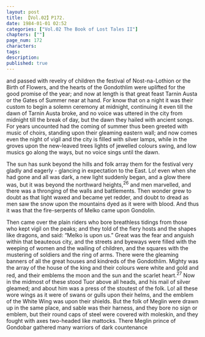 ```yaml
---
layout: post
title: 【Vol.02】P172.
date: 1984-01-01 02:52
categories: ["Vol.02 The Book of Lost Tales II"]
chapters: [""]
page_num: 172
characters: 
tags: 
description: 
published: true
---
```


<p style="text-indent: 0;">
and passed with revelry of children the festival of Nost-na-Lothion or the Birth of Flowers, and the hearts of the Gondothlim were uplifted for the good promise of the year; and now at length is that great feast Tarnin Austa or the Gates of Summer near at hand. For know that on a night it was their custom to begin a solemn ceremony at midnight, continuing it even till the dawn of Tarnin Austa broke, and no voice was uttered in the city from midnight till the break of day, but the dawn they hailed with ancient songs. For years uncounted had the coming of summer thus been greeted with music of choirs, standing upon their gleaming eastern wall; and now comes even the night of vigil and the city is filled with silver lamps, while in the groves upon the new-leaved trees lights of jewelled colours swing, and low musics go along the ways, but no voice sings until the dawn.
</p>

The sun has sunk beyond the hills and folk array them for the festival very gladly and eagerly - glancing in expectation to the East. Lo! even when she had gone and all was dark, a new light suddenly began, and a glow there was, but it was beyond the northward heights,<SUP>26</SUP> and men marvelled, and there was a thronging of the walls and battlements. Then wonder grew to doubt as that light waxed and became yet redder, and doubt to dread as men saw the snow upon the mountains dyed as it were with blood. And thus it was that the fire-serpents of Melko came upon Gondolin.

Then came over the plain riders who bore breathless tidings from those who kept vigil on the peaks; and they told of the fiery hosts and the shapes like dragons, and said: “Melko is upon us.”<I> </I>Great was the fear and anguish within that beauteous city, and the streets and byeways were filled with the weeping of women and the wailing of children, and the squares with the mustering of soldiers and the ring of arms. There were the gleaming banners of all the great houses and kindreds of the Gondothlim. Mighty was the array of the house of the king and their colours were white and gold and red, and their emblems the moon and the sun and the scarlet heart.<SUP>27</SUP> Now in the midmost of these stood Tuor above all heads, and his mail of silver gleamed; and about him was a press of the stoutest of the folk. Lo! all these wore wings as it were of swans or gulls upon their helms, and the emblem of the White Wing was upon their shields. But the folk of Meglin were drawn up in the same place, and sable was their harness, and they bore no sign or emblem, but their round caps of steel were covered with moleskin, and they fought with axes two-headed like mattocks. There Meglin prince of Gondobar gathered many warriors of dark countenance

